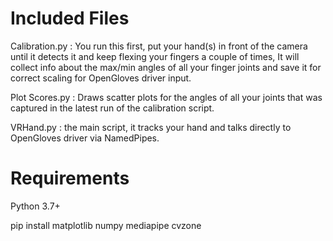 # Included Files
Calibration.py : You run this first, put your hand(s) in front of the camera until it detects it and keep flexing your fingers a couple of times, It will collect info about the max/min angles of all your finger joints and save it for correct scaling for OpenGloves driver input.

Plot Scores.py : Draws scatter plots for the angles of all your joints that was captured in the latest run of the calibration script.

VRHand.py : the main script, it tracks your hand and talks directly to OpenGloves driver via NamedPipes.

# Requirements
Python 3.7+

pip install matplotlib numpy mediapipe cvzone
